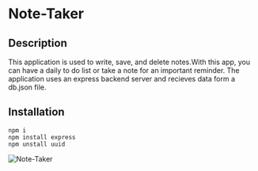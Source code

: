 # Note-Taker

## Description
 This application is used to write, save, and delete notes.With this app, you can have a daily to do list or take a note for an important reminder. The application uses an express backend server and recieves data form a db.json file. 

## Installation

```
npm i
npm install express
npm unstall uuid
```




![Note-Taker](https://user-images.githubusercontent.com/72588525/108922294-dfb41580-7604-11eb-9071-f1481c102192.gif)

